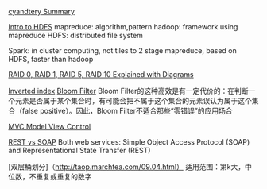 [cyandtery Summary](https://github.com/cyandterry/Python-Study/blob/master/system_design.md)

[Intro to HDFS](https://www.youtube.com/watch?v=ziqx2hJY8Hg)
mapreduce: algorithm,pattern
hadoop: framework using mapreduce
HDFS: distributed file system

Spark: in cluster computing, not tiles to 2 stage mapreduce, based on HDFS, faster than hadoop

[RAID 0, RAID 1, RAID 5, RAID 10 Explained with Diagrams](http://www.thegeekstuff.com/2010/08/raid-levels-tutorial/)

[Inverted index](https://www.quora.com/Information-Retrieval-What-is-inverted-index)
[Bloom Filter](http://blog.csdn.net/v_july_v/article/details/6685894)
Bloom Filter的这种高效是有一定代价的：在判断一个元素是否属于某个集合时，有可能会把不属于这个集合的元素误认为属于这个集合（false positive）。因此，Bloom Filter不适合那些“零错误”的应用场合

[MVC Model View Control](https://en.wikipedia.org/wiki/Model%E2%80%93view%E2%80%93controller)

[REST vs SOAP](http://searchsoa.techtarget.com/tip/REST-vs-SOAP-How-to-choose-the-best-Web-service)
Both web services: Simple Object Access Protocol (SOAP) and Representational State Transfer (REST)

[双层桶划分]（http://taop.marchtea.com/09.04.html）
适用范围：第k大，中位数，不重复或重复的数字